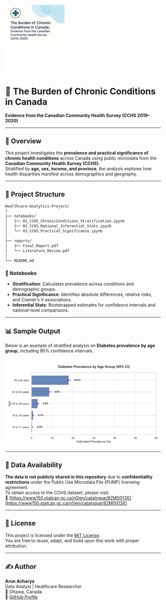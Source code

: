 ![Project Banner](images/chronic_conditions_banner.png)

# 📘 The Burden of Chronic Conditions in Canada  
**Evidence from the Canadian Community Health Survey (CCHS 2019–2020)**

---

## 🧠 Overview

This project investigates the **prevalence and practical significance of chronic health conditions** across Canada using public microdata from the **Canadian Community Health Survey (CCHS)**.  
Stratified by **age, sex, income, and province**, the analysis explores how health disparities manifest across demographics and geography.

---

## 📂 Project Structure

```
Healthcare-Analytics-Project/
│
├── notebooks/
│   ├── 01_CCHS_ChronicConditions_Stratification.ipynb
│   ├── 02_CCHS_National_Inferential_Stats.ipynb
│   └── 03_CCHS_Practical_Significance.ipynb
│
├── reports/
│   ├── Final_Report.pdf
│   └── Literature_Review.pdf
│
└── README.md
```

### 📓 Notebooks
- **Stratification**: Calculates prevalence across conditions and demographic groups.
- **Practical Significance**: Identifies absolute differences, relative risks, and Cramér’s V associations.
- **Inferential Stats**: Bootstrapped estimates for confidence intervals and national-level comparisons.

---

## 📊 Sample Output

Below is an example of stratified analysis on **Diabetes prevalence by age group**, including 95% confidence intervals.

![Diabetes Prevalence by Age Group](images/stratified_diabetes_age.png)

---

## 🔐 Data Availability

**The data is not publicly shared in this repository** due to **confidentiality restrictions** under the Public Use Microdata File (PUMF) licensing agreement.  
To obtain access to the CCHS dataset, please visit:  
🔗 [https://www150.statcan.gc.ca/n1/en/catalogue/82M0013X](https://www150.statcan.gc.ca/n1/en/catalogue/82M0013X)

---

## 📜 License

This project is licensed under the [MIT License](https://opensource.org/licenses/MIT).  
You are free to reuse, adapt, and build upon this work with proper attribution.

---

## ✍️ Author

**Arun Acharya**  
Data Analyst | Healthcare Researcher  
📍 Ottawa, Canada  
🔗 [GitHub Profile](https://github.com/arun-data-analyst)

